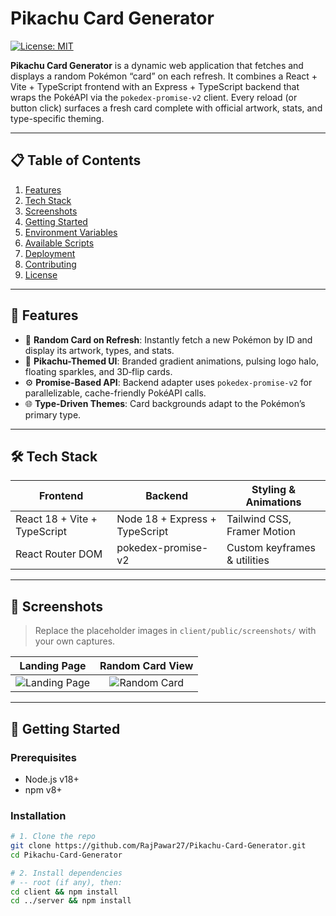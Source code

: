 # Pikachu Card Generator

[![License: MIT](https://img.shields.io/badge/License-MIT-yellow.svg)](LICENSE)

**Pikachu Card Generator** is a dynamic web application that fetches and displays a random Pokémon “card” on each refresh. It combines a React + Vite + TypeScript frontend with an Express + TypeScript backend that wraps the PokéAPI via the `pokedex-promise-v2` client. Every reload (or button click) surfaces a fresh card complete with official artwork, stats, and type-specific theming.

---

## 📋 Table of Contents

1. [Features](#-features)  
2. [Tech Stack](#-tech-stack)  
3. [Screenshots](#-screenshots)  
4. [Getting Started](#-getting-started)  
5. [Environment Variables](#-environment-variables)  
6. [Available Scripts](#-available-scripts)  
7. [Deployment](#-deployment)  
8. [Contributing](#-contributing)  
9. [License](#-license)  

---

## 🚀 Features

- 🔄 **Random Card on Refresh**: Instantly fetch a new Pokémon by ID and display its artwork, types, and stats.  
- 🎨 **Pikachu-Themed UI**: Branded gradient animations, pulsing logo halo, floating sparkles, and 3D‐flip cards.  
- ⚙️ **Promise-Based API**: Backend adapter uses `pokedex-promise-v2` for parallelizable, cache-friendly PokéAPI calls.  
- 🌐 **Type-Driven Themes**: Card backgrounds adapt to the Pokémon’s primary type.  

---

## 🛠 Tech Stack

| Frontend                        | Backend                       | Styling & Animations           |
|---------------------------------|-------------------------------|--------------------------------|
| React 18 + Vite + TypeScript    | Node 18 + Express + TypeScript| Tailwind CSS, Framer Motion    |
| React Router DOM                | pokedex-promise-v2            | Custom keyframes & utilities   |

---

## 📸 Screenshots

> Replace the placeholder images in `client/public/screenshots/` with your own captures.

| Landing Page                                      | Random Card View                                  |
|:--------------------------------------------------:|:-------------------------------------------------:|
| ![Landing Page](client/public/screenshots/landing.png) | ![Random Card](client/public/screenshots/card.png) |

---

## 🔧 Getting Started

### Prerequisites

- Node.js v18+  
- npm v8+  

### Installation

```bash
# 1. Clone the repo
git clone https://github.com/RajPawar27/Pikachu-Card-Generator.git
cd Pikachu-Card-Generator

# 2. Install dependencies
# -- root (if any), then:
cd client && npm install
cd ../server && npm install
